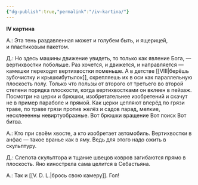 ```yaml
---
{"dg-publish":true,"permalink":"/iv-kartina/"}
---
```


**IV картина**

А.: Эта тень раздавленная может и голубем быть, и ящерицей, и пластиковым пакетом.

Д.: Но здесь машины движение увидеть, то только как явление Бога, — вертихвостки побольше. Раз хочется, и движется, и направляется — камешки переходят вертихвостки поменьше. А в детстве [[VIII\|берёшь зубочистку и крышкибутылок]], скрепляешь их в оси как параллельную плоскость полу. Только что пользы от второго от третьего во второй степени порядка плоскости, когда вертихвостками он вклеен в пейзаж. Посмотри на церки и брюшки, изобретательнее изобретений и скачут не в пример параболе и прямой. Как церки цепляют вперёд по грязи траве, по траве грязи против желёз и садов парад, мелкие, несклееенны невиртуобразные. Вот брюшки вращение Вот поиск Вот битва.

А.: Кто при своём хвосте, а кто изобретает автомобиль. Вертихвостки в анфас — такое вранье как в яму. Ведь для этого надо ожить в скульптуру.

Д.: Слепота скульптора и тщание швецов ковров загибаются прямо в плоскость. Яно кинострела сама целится в Себастьяна.

А.: Так и [[V. D. L.\|брось свою камеру]]. Гол!